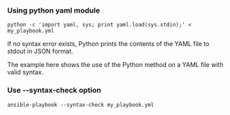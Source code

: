 ### Using python yaml module
```shell
python -c 'import yaml, sys; print yaml.load(sys.stdin);' < my_playbook.yml
```
If no syntax error exists, Python prints the contents of the YAML file to stdout in JSON format.

The example here shows the use of the Python method on a YAML file with valid syntax.

### Use --syntax-check option
```shell
ansible-playbook --syntax-check my_playbook.yml
```